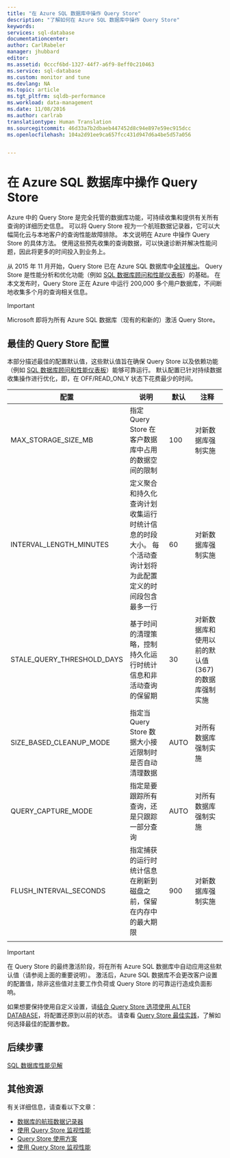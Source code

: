 ```yaml
---
title: "在 Azure SQL 数据库中操作 Query Store"
description: "了解如何在 Azure SQL 数据库中操作 Query Store"
keywords: 
services: sql-database
documentationcenter: 
author: CarlRabeler
manager: jhubbard
editor: 
ms.assetid: 0cccf6bd-1327-44f7-a6f9-8eff0c210463
ms.service: sql-database
ms.custom: monitor and tune
ms.devlang: NA
ms.topic: article
ms.tgt_pltfrm: sqldb-performance
ms.workload: data-management
ms.date: 11/08/2016
ms.author: carlrab
translationtype: Human Translation
ms.sourcegitcommit: 46d33a7b2dbaeb447452d8c94e897e59ec915dcc
ms.openlocfilehash: 104a2d91ee9ca657fcc431d947d6a4be5d57a056


---
```

# <a name="operating-the-query-store-in-azure-sql-database"></a>在 Azure SQL 数据库中操作 Query Store
Azure 中的 Query Store 是完全托管的数据库功能，可持续收集和提供有关所有查询的详细历史信息。 可以将 Query Store 视为一个航班数据记录器，它可以大幅简化云与本地客户的查询性能故障排除。 本文说明在 Azure 中操作 Query Store 的具体方法。 使用这些预先收集的查询数据，可以快速诊断并解决性能问题，因此将更多的时间投入到业务上。 

从 2015 年 11 月开始，Query Store 已在 Azure SQL 数据库中[全球推出](https://azure.microsoft.com/updates/general-availability-azure-sql-database-query-store/)。 Query Store 是性能分析和优化功能（例如 [SQL 数据库顾问和性能仪表板](https://azure.microsoft.com/updates/sqldatabaseadvisorga/)）的基础。 在本文发布时，Query Store 正在 Azure 中运行 200,000 多个用户数据库，不间断地收集多个月的查询相关信息。

> [!IMPORTANT]
> Microsoft 即将为所有 Azure SQL 数据库（现有的和新的）激活 Query Store。 
> 
> 

## <a name="optimal-query-store-configuration"></a>最佳的 Query Store 配置
本部分描述最佳的配置默认值，这些默认值旨在确保 Query Store 以及依赖功能（例如 [SQL 数据库顾问和性能仪表板](https://azure.microsoft.com/updates/sqldatabaseadvisorga/)）能够可靠运行。 默认配置已针对持续数据收集操作进行优化，即，在 OFF/READ_ONLY 状态下花费最少的时间。

| 配置 | 说明 | 默认 | 注释 |
| --- | --- | --- | --- |
| MAX_STORAGE_SIZE_MB |指定 Query Store 在客户数据库中占用的数据空间的限制 |100 |对新数据库强制实施 |
| INTERVAL_LENGTH_MINUTES |定义聚合和持久化查询计划收集运行时统计信息的时段大小。 每个活动查询计划将为此配置定义的时间段包含最多一行 |60 |对新数据库强制实施 |
| STALE_QUERY_THRESHOLD_DAYS |基于时间的清理策略，控制持久化运行时统计信息和非活动查询的保留期 |30 |对新数据库和使用以前的默认值 (367) 的数据库强制实施 |
| SIZE_BASED_CLEANUP_MODE |指定当 Query Store 数据大小接近限制时是否自动清理数据 |AUTO |对所有数据库强制实施 |
| QUERY_CAPTURE_MODE |指定是要跟踪所有查询，还是只跟踪一部分查询 |AUTO |对所有数据库强制实施 |
| FLUSH_INTERVAL_SECONDS |指定捕获的运行时统计信息在刷新到磁盘之前，保留在内存中的最大期限 |900 |对新数据库强制实施 |
|  | | | |

> [!IMPORTANT]
> 在 Query Store 的最终激活阶段，将在所有 Azure SQL 数据库中自动应用这些默认值（请参阅上面的重要说明）。 激活后，Azure SQL 数据库不会更改客户设置的配置值，除非这些值对主要工作负荷或 Query Store 的可靠运行造成负面影响。
> 
> 

如果想要保持使用自定义设置，请[结合 Query Store 选项使用 ALTER DATABASE](https://msdn.microsoft.com/library/bb522682.aspx)，将配置还原到以前的状态。 请查看 [Query Store 最佳实践](https://msdn.microsoft.com/library/mt604821.aspx)，了解如何选择最佳的配置参数。

## <a name="next-steps"></a>后续步骤
[SQL 数据库性能见解](sql-database-performance.md)

## <a name="additional-resources"></a>其他资源
有关详细信息，请查看以下文章：

* [数据库的航班数据记录器](https://azure.microsoft.com/blog/query-store-a-flight-data-recorder-for-your-database) 
* [使用 Query Store 监视性能](https://msdn.microsoft.com/library/dn817826.aspx)
* [Query Store 使用方案](https://msdn.microsoft.com/library/mt614796.aspx)
* [使用 Query Store 监视性能](https://msdn.microsoft.com/library/dn817826.aspx) 




<!--HONumber=Nov16_HO3-->


